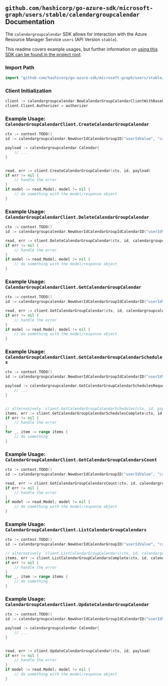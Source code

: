 
## `github.com/hashicorp/go-azure-sdk/microsoft-graph/users/stable/calendargroupcalendar` Documentation

The `calendargroupcalendar` SDK allows for interaction with the Azure Resource Manager Service `users` (API Version `stable`).

This readme covers example usages, but further information on [using this SDK can be found in the project root](https://github.com/hashicorp/go-azure-sdk/tree/main/docs).

### Import Path

```go
import "github.com/hashicorp/go-azure-sdk/microsoft-graph/users/stable/calendargroupcalendar"
```


### Client Initialization

```go
client := calendargroupcalendar.NewCalendarGroupCalendarClientWithBaseURI("https://management.azure.com")
client.Client.Authorizer = authorizer
```


### Example Usage: `CalendarGroupCalendarClient.CreateCalendarGroupCalendar`

```go
ctx := context.TODO()
id := calendargroupcalendar.NewUserIdCalendarGroupID("userIdValue", "calendarGroupIdValue")

payload := calendargroupcalendar.Calendar{
	// ...
}


read, err := client.CreateCalendarGroupCalendar(ctx, id, payload)
if err != nil {
	// handle the error
}
if model := read.Model; model != nil {
	// do something with the model/response object
}
```


### Example Usage: `CalendarGroupCalendarClient.DeleteCalendarGroupCalendar`

```go
ctx := context.TODO()
id := calendargroupcalendar.NewUserIdCalendarGroupIdCalendarID("userIdValue", "calendarGroupIdValue", "calendarIdValue")

read, err := client.DeleteCalendarGroupCalendar(ctx, id, calendargroupcalendar.DefaultDeleteCalendarGroupCalendarOperationOptions())
if err != nil {
	// handle the error
}
if model := read.Model; model != nil {
	// do something with the model/response object
}
```


### Example Usage: `CalendarGroupCalendarClient.GetCalendarGroupCalendar`

```go
ctx := context.TODO()
id := calendargroupcalendar.NewUserIdCalendarGroupIdCalendarID("userIdValue", "calendarGroupIdValue", "calendarIdValue")

read, err := client.GetCalendarGroupCalendar(ctx, id, calendargroupcalendar.DefaultGetCalendarGroupCalendarOperationOptions())
if err != nil {
	// handle the error
}
if model := read.Model; model != nil {
	// do something with the model/response object
}
```


### Example Usage: `CalendarGroupCalendarClient.GetCalendarGroupCalendarSchedules`

```go
ctx := context.TODO()
id := calendargroupcalendar.NewUserIdCalendarGroupIdCalendarID("userIdValue", "calendarGroupIdValue", "calendarIdValue")

payload := calendargroupcalendar.GetCalendarGroupCalendarSchedulesRequest{
	// ...
}


// alternatively `client.GetCalendarGroupCalendarSchedules(ctx, id, payload, calendargroupcalendar.DefaultGetCalendarGroupCalendarSchedulesOperationOptions())` can be used to do batched pagination
items, err := client.GetCalendarGroupCalendarSchedulesComplete(ctx, id, payload, calendargroupcalendar.DefaultGetCalendarGroupCalendarSchedulesOperationOptions())
if err != nil {
	// handle the error
}
for _, item := range items {
	// do something
}
```


### Example Usage: `CalendarGroupCalendarClient.GetCalendarGroupCalendarsCount`

```go
ctx := context.TODO()
id := calendargroupcalendar.NewUserIdCalendarGroupID("userIdValue", "calendarGroupIdValue")

read, err := client.GetCalendarGroupCalendarsCount(ctx, id, calendargroupcalendar.DefaultGetCalendarGroupCalendarsCountOperationOptions())
if err != nil {
	// handle the error
}
if model := read.Model; model != nil {
	// do something with the model/response object
}
```


### Example Usage: `CalendarGroupCalendarClient.ListCalendarGroupCalendars`

```go
ctx := context.TODO()
id := calendargroupcalendar.NewUserIdCalendarGroupID("userIdValue", "calendarGroupIdValue")

// alternatively `client.ListCalendarGroupCalendars(ctx, id, calendargroupcalendar.DefaultListCalendarGroupCalendarsOperationOptions())` can be used to do batched pagination
items, err := client.ListCalendarGroupCalendarsComplete(ctx, id, calendargroupcalendar.DefaultListCalendarGroupCalendarsOperationOptions())
if err != nil {
	// handle the error
}
for _, item := range items {
	// do something
}
```


### Example Usage: `CalendarGroupCalendarClient.UpdateCalendarGroupCalendar`

```go
ctx := context.TODO()
id := calendargroupcalendar.NewUserIdCalendarGroupIdCalendarID("userIdValue", "calendarGroupIdValue", "calendarIdValue")

payload := calendargroupcalendar.Calendar{
	// ...
}


read, err := client.UpdateCalendarGroupCalendar(ctx, id, payload)
if err != nil {
	// handle the error
}
if model := read.Model; model != nil {
	// do something with the model/response object
}
```
